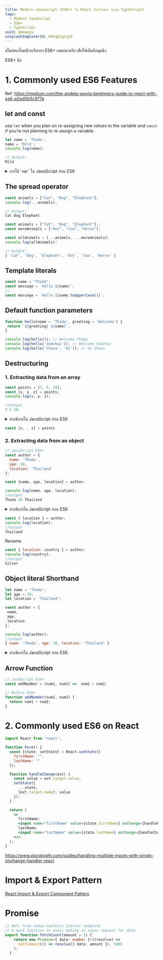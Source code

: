 ```yaml
---
title: Modern Javascript (ES6+) ใน React ที่พบได้บ่อย (แถม TypeScript)
tags:
  - Modern JavaScript
  - ES6+
  - TypeScript
uuid: g4owyyw
unsplashImgCoverId: KXkgOigCqj0
---
```


สไตล์ของโพสนี่จะเริ่มจาก ES6+ เสมอนะครับ เพื่อให้เห็นอีกมุมนึง

ES6+ คือ

# 1. Commonly used ES6 Features

Ref: https://medium.com/the-andela-way/a-beginners-guide-to-react-with-es6-a2ed0b5c977e

## let and const

use `let` when you plan on re-assigning new values to the variable and `const` if you’re not planning to re-assign a variable.

```js
let name = 'Thada';
name = 'Mild';
console.log(name);

// Output:
Mild
```

<details>
<summary>การใช้ `var` ใน JavaScript ก่อน ES6</summary>

`var` is always global scope.

</details>

## The spread operator
```js
const animals = ["Cat", "Dog", "Elephant"];
console.log(...animals);

// Output:
Cat Dog Elephant
```

```js
const animals = ["Cat", "Dog", "Elephant"];;
const moreAnimals = ["Ant", "Cow", "Horse"];

const allAnimals = [...animals, ...moreAnimals];
console.log(allAnimals);

// Output:
[ 'Cat', 'Dog', 'Elephant', 'Ant', 'Cow', 'Horse' ]
```
## Template literals

```js
const name = "Thada";
const message = `Hello ${name}`;
//
const message = `Hello ${name.toUpperCase()}`;
```



## Default function parameters

```js
function hello(name = 'Thada', greeting = 'Welcome') {
 return `${greeting} ${name}`;
}

console.log(hello()); // Welcome Thada
console.log(hello('Somchai')); // Welcome Somchai
console.log(hello('Chana', 'Hi')); // Hi Chana
```

## Destructuring

### 1. Extracting data from an array

```js
const points = [3, 5, 10];
const [x, y, z] = points;
console.log(x, y, z);

//output
3 5 10
```

<details>
<summary>คำอธิบายใน JavaScript ก่อน ES6</summary>

```js
const points = [3, 5, 10];
const x = points[0];
const y = points[1];
const z = points[2];
console.log(x, y, z);

//output
3 5 10
```

</details>

```js
const [x, , z] = points
```
### 2. Extracting data from an object

```js
// JavaScript ES6+
const author = {
  name: 'Thada',
  age: 28,
  location: 'Thailand'
};

const {name, age, location} = author;

console.log(name, age, location);
//output
Thada 28 Thailand
```

<details>
<summary>คำอธิบายใน JavaScript ก่อน ES6</summary>

```js
// Before ES6+
const author = {
  name: 'Thada',
  age: 28,
  location: 'Thailand'
};

const name = car.name;
const age = car.age;
const location = car.location;

console.log(name, age, location);
//output
Thada 28 Thailand
```

</details>

```js
const { location } = author;
console.log(location);
//output
Thailand
```

Rename

```js
const { location: country } = author;
console.log(country);
//output
Silver
```

## Object literal Shorthand

```js
let name = 'Thada';
let age = 28;
let location = 'Thailand';

const author = {
 name,
 age,
 location
};

console.log(author);
//output
{ name: 'Thada', age: 28, location: 'Thailand' }
```

<details>
<summary>คำอธิบายใน JavaScript ก่อน ES6</summary>

```js
// Before ES6+
const car = {
  name: name,
  age: age,
  location: location,
};
```

</details>

## Arrow Function

```js
// JavaScript ES6+
const addNumber = (num1, num2) =>  num1 + num2;

// Before ES6+
function addNumber(num1, num2) {
  return num1 + num2;
}
```


# 2. Commonly used ES6 on React

```jsx
import React from "react";

function Form() {
  const [state, setState] = React.useState({
    firstName: "",
    lastName: ""
  });

  function handleChange(evt) {
    const value = evt.target.value;
    setState({
      ...state,
      [evt.target.name]: value
    });
  }

  return (
    <>
      firstName:
      <input name="firstName" value={state.firstName} onChange={handleChange} />
      lastName:
      <input name="lastName" value={state.lastName} onChange={handleChange} />
    </>
  );
}
```

https://www.pluralsight.com/guides/handling-multiple-inputs-with-single-onchange-handler-react

# Import & Export Pattern

[React Import & Export Component Pattern](/react-import-export-component-pattern-whaab42/)


# Promise

```ts
// Ref: from redux-toolkits starter template
// A mock function to mimic making an async request for data
export function fetchCount(amount = 1) {
    return new Promise<{ data: number }>((resolve) =>
      setTimeout(() => resolve({ data: amount }), 500)
    );
  }
```
